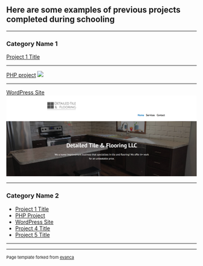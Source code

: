 ## Here are some examples of previous projects completed during schooling

---

### Category Name 1 

[Project 1 Title](/sample_page)
<img src=""/>

---
[PHP project](https://github.com/Mralev/Php-project/tree/master/Final_Project)
<img src="/images/php-project-1.png"/>

---
[WordPress Site](https://detailedtileandflooring.com/)
<img src="/images/WordPress.png"/>

---

### Category Name 2

- [Project 1 Title](http://example.com/)
- [PHP Project](https://github.com/Mralev/Php-project/tree/master/Final_Project)
- [WordPress Site](https://detailedtileandflooring.com/)
- [Project 4 Title](http://example.com/)
- [Project 5 Title](http://example.com/)

---




---
<p style="font-size:11px">Page template forked from <a href="https://github.com/evanca/quick-portfolio">evanca</a></p>
<!-- Remove above link if you don't want to attibute -->
